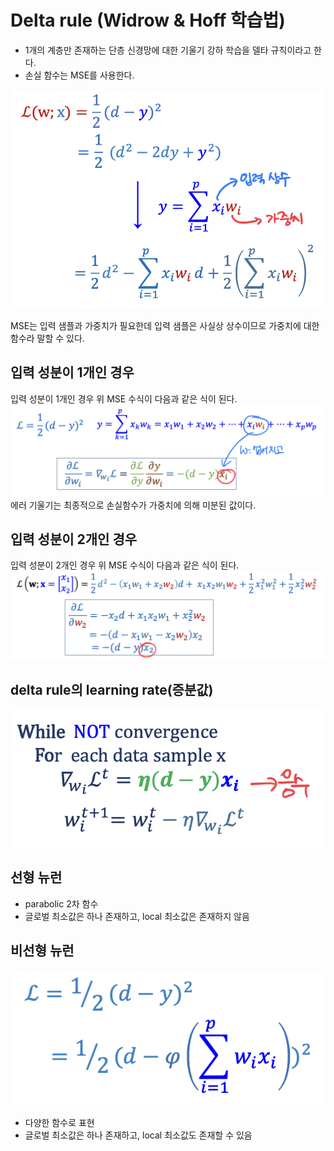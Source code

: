 # Delta rule (Widrow & Hoff 학습법)

- 1개의 계층만 존재하는 단층 신경망에 대한 기울기 강하 학습을 델타 규칙이라고 한다.
- 손실 함수는 MSE를 사용한다.

![png](/_img/regression/delta_loss_function_expression.png)<br>

MSE는 입력 샘플과 가중치가 필요한데 입력 샘플은 사실상 상수이므로 가중치에 대한 함수라 말할 수 있다.<br>

## 입력 성분이 1개인 경우

입력 성분이 1개인 경우 위 MSE 수식이 다음과 같은 식이 된다.<br>
![png](/_img/regression/delta_loss_one_dimensional_expression.png) <br>
에러 기울기는 최종적으로 손실함수가 가중치에 의해 미분된 값이다.<br>

## 입력 성분이 2개인 경우

입력 성분이 2개인 경우 위 MSE 수식이 다음과 같은 식이 된다.<br>
![png](/_img/regression/delta_loss_two_dimensional_expression.png) <br>

## delta rule의 learning rate(증분값)

![png](/_img/regression/delta_learning_rate.png) <br>

## 선형 뉴런

- parabolic 2차 함수
- 글로벌 최소값은 하나 존재하고, local 최소값은 존재하지 않음

## 비선형 뉴런

![png](/_img/regression/non_linear_loss_function_expression.png)

- 다양한 함수로 표현
- 글로벌 최소값은 하나 존재하고, local 최소값도 존재할 수 있음